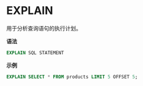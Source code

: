 # EXPLAIN
用于分析查询语句的执行计划。

**语法**
```sql
EXPLAIN SQL STATEMENT
```

**示例**

```sql
EXPLAIN SELECT * FROM products LIMIT 5 OFFSET 5;
```
